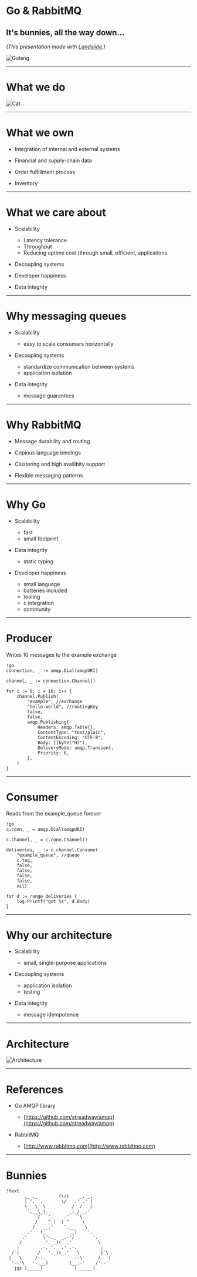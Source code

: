# Go & RabbitMQ

## It's bunnies, all the way down...

_(This presentation made with [Landslide](https://github.com/adamzap/landslide).)_

![Golang](images/golang-logo.png)

---

# What we do

![Cat](images/cat.png)

---

# What we own

- Integration of internal and external systems

- Financial and supply-chain data

- Order fulfillment process

- Inventory

---

# What we care about

- Scalability
    - Latency tolerance
    - Throughput
    - Reducing uptime cost (through small, efficient, applications

- Decoupling systems

- Developer happiness

- Data integrity

---

# Why messaging queues

- Scalability
    - easy to scale consumers horizontally

- Decoupling systems
    - standardize communication between systems
    - application isolation

- Data integrity
    - message guarantees

---

# Why RabbitMQ

- Message durability and routing

- Copious language bindings

- Clustering and high availibity support

- Flexible messaging patterns

---

# Why Go

- Scalability
    - fast
    - small footprint

- Data integrity
    - static typing

- Developer happiness
    - small language
    - batteries included
    - tooling
    - c integration
    - community

---

# Producer

Writes 10 messages to the example exchange

    !go
    connection, _ := amqp.Dial(amqpURI)

    channel, _ := connection.Channel()

    for i := 0; i < 10; i++ {
        channel.Publish(
            "example", //exchange
            "hello.world", //routingKey
            false,
            false,
            amqp.Publishing{
                Headers: amqp.Table{},
                ContentType: "text/plain",
                ContentEncoding: "UTF-8",
                Body: []byte("Hi"),
                DeliveryMode: amqp.Transient,
                Priority: 0,
            },
        )
    }

---

# Consumer

Reads from the example\_queue forever

    !go
    c.conn, _ = amqp.Dial(amqpURI)

    c.channel, _ = c.conn.Channel()

    deliveries, _ := c.channel.Consume(
        "example_queue", //queue
        c.tag,
        false,
        false,
        false,
        false,
        nil)

    for d := range deliveries {
        log.Printf("got %s", d.Body)
    }

---

# Why our architecture

- Scalability
    - small, single-purpose applications

- Decoupling systems
    - application isolation
    - testing

- Data integrity
    - message idempotence

---

# Architecture

![Architecture](images/architecture.png)

---

# References

- Go AMQP library
    - [https://github.com/streadway/amqp](https://github.com/streadway/amqp)

- RabbitMQ
    - [http://www.rabbitmq.com](http://www.rabbitmq.com)

----

# Bunnies


    !text
           ,_ ,_        (\/)    _, _,
           | '. '.       \/   .' .' |
           \   \  \          /  /   /
            '.__\_|_        _|_/__.'
                /`  '.    .'   `\
               /    ^ )  ( ^     \
              /   __.'    '.__    \
            .'   (_          _)    '.
          .'      \'-._  _.-'/       '.
         /         '.__)(__.'          \
        ;        .-. '.  .' .-.         ;
      /`|       /   '._)(_.'   \        |`\
     |   \     /--.          .--\      /   |
      '--'\   '-.__)        (__.-'    /'--'
       jgs )_____)            (______(
